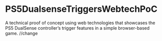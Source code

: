 # PS5DualsenseTriggersWebtechPoC
A technical proof of concept using web technologies that showcases the PS5 DualSense controller’s trigger features in a simple browser-based game.
//change

